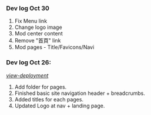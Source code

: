 ### Dev log Oct 30
1. Fix Menu link
2. Change logo image
3. Mod center content
4. Remove "首頁" link
5. Mod pages - Title/Favicons/Navi

### Dev log Oct 26:

[*view-deployment*](https://ws-dev.vercel.app)

1. Add folder for pages.
2. Finished basic site navigation header + breadcrumbs.
3. Added titles for each pages.
4. Updated Logo at nav + landing page.
